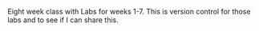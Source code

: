 Eight week class with Labs for weeks 1-7.  This is version control for those labs and to see if I can share this.